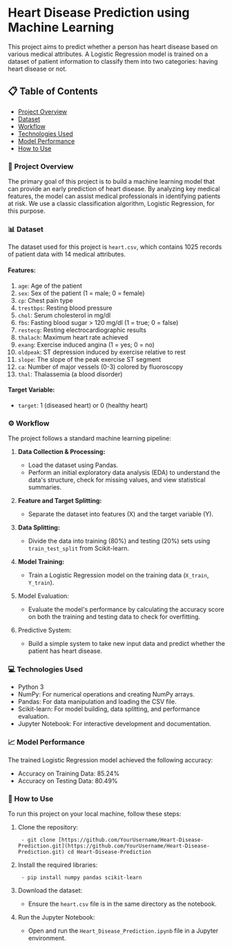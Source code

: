 
# Heart Disease Prediction using Machine Learning
This project aims to predict whether a person has heart disease based on various medical attributes. A Logistic Regression model is trained on a dataset of patient information to classify them into two categories: having heart disease or not.

## 📋 Table of Contents
- [Project Overview](#Project-Overview)
- [Dataset](#Dataset)
- [Workflow](#Features)
- [Technologies Used](#Target-Variable)
- [Model Performance](#Model-Performance)
- [How to Use](#How-to-Use)

### 📖 Project Overview
The primary goal of this project is to build a machine learning model that can provide an early prediction of heart disease. By analyzing key medical features, the model can assist medical professionals in identifying patients at risk. We use a classic classification algorithm, Logistic Regression, for this purpose.

### 📊 Dataset
The dataset used for this project is `heart.csv`, which contains 1025 records of patient data with 14 medical attributes.
#### Features:
1. `age`: Age of the patient
2. `sex`: Sex of the patient (1 = male; 0 = female)
3. `cp`: Chest pain type
4. `trestbps`: Resting blood pressure
5. `chol`: Serum cholesterol in mg/dl
6. `fbs`: Fasting blood sugar > 120 mg/dl (1 = true; 0 = false)
7. `restecg`: Resting electrocardiographic results
8. `thalach`: Maximum heart rate achieved
9. `exang`: Exercise induced angina (1 = yes; 0 = no)
10. `oldpeak`: ST depression induced by exercise relative to rest
11. `slope`: The slope of the peak exercise ST segment
12. `ca`: Number of major vessels (0-3) colored by fluoroscopy
13. `thal`: Thalassemia (a blood disorder)

#### Target Variable:

- `target`: 1 (diseased heart) or 0 (healthy heart)

### ⚙️ Workflow
The project follows a standard machine learning pipeline:
1. **Data Collection & Processing:**
    - Load the dataset using Pandas.
    - Perform an initial exploratory data analysis (EDA) to understand the data's structure, check for missing values, and view statistical summaries.
    
2. **Feature and Target Splitting:**
    - Separate the dataset into features (X) and the target variable (Y).

3. **Data Splitting:**
    - Divide the data into training (80%) and testing (20%) sets using `train_test_split` from Scikit-learn.

4. **Model Training:**
    - Train a Logistic Regression model on the training data (`X_train`, `Y_train`).

5. Model Evaluation:
    - Evaluate the model's performance by calculating the accuracy score on both the training and testing data to check for overfitting.

6. Predictive System:
    - Build a simple system to take new input data and predict whether the patient has heart disease.

### 💻 Technologies Used
- Python 3
- NumPy: For numerical operations and creating NumPy arrays.
- Pandas: For data manipulation and loading the CSV file.
- Scikit-learn: For model building, data splitting, and performance evaluation.
- Jupyter Notebook: For interactive development and documentation.

### 📈 Model Performance
The trained Logistic Regression model achieved the following accuracy:
- Accuracy on Training Data: 85.24%
- Accuracy on Testing Data: 80.49%

### 🚀 How to Use
To run this project on your local machine, follow these steps:
1. Clone the repository:

        - git clone [https://github.com/YourUsername/Heart-Disease-Prediction.git](https://github.com/YourUsername/Heart-Disease-Prediction.git) cd Heart-Disease-Prediction

2. Install the required libraries:

        - pip install numpy pandas scikit-learn

3. Download the dataset:
    - Ensure the `heart.csv` file is in the same directory as the notebook.

4. Run the Jupyter Notebook:
    - Open and run the `Heart_Disease_Prediction.ipynb` file in a Jupyter environment.
